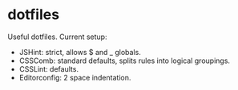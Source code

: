 dotfiles
========

Useful dotfiles. Current setup:

- JSHint: strict, allows $ and _ globals.
- CSSComb: standard defaults, splits rules into logical groupings.
- CSSLint: defaults.
- Editorconfig: 2 space indentation.
